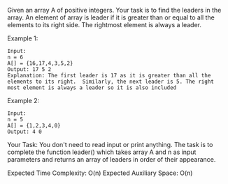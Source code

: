 Given an array A of positive integers. Your task is to find the leaders in the array. An element of array is leader if it is greater than or equal to all the elements to its right side. The rightmost element is always a leader. 

Example 1:
```
Input:
n = 6
A[] = {16,17,4,3,5,2}
Output: 17 5 2
Explanation: The first leader is 17 as it is greater than all the elements to its right.  Similarly, the next leader is 5. The right most element is always a leader so it is also included
```
Example 2:
```
Input:
n = 5
A[] = {1,2,3,4,0}
Output: 4 0
```

Your Task:
You don't need to read input or print anything. The task is to complete the function leader() which takes array A and n as input parameters and returns an array of leaders in order of their appearance.

Expected Time Complexity: O(n)
Expected Auxiliary Space: O(n)
